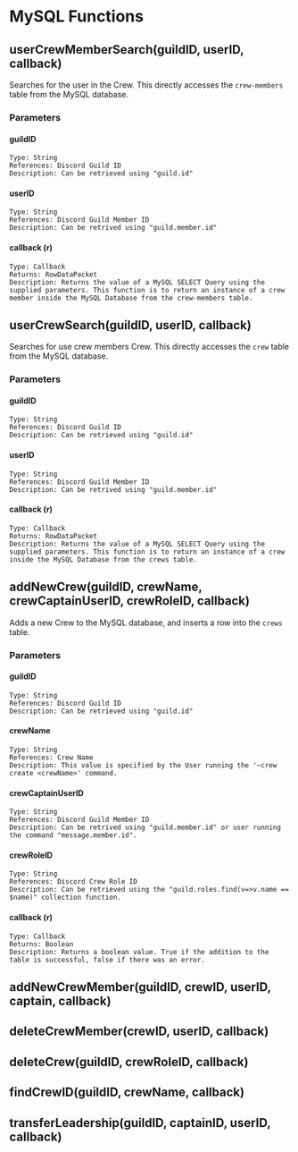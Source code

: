 # MySQL Functions

## userCrewMemberSearch(guildID, userID, callback)

Searches for the user in the Crew. This directly accesses the `crew-members` table from the MySQL database.

### Parameters

#### guildID
	Type: String
	References: Discord Guild ID
	Description: Can be retrieved using "guild.id"
#### userID
	Type: String
	References: Discord Guild Member ID
	Description: Can be retrived using "guild.member.id"
#### callback (r)
	Type: Callback
	Returns: RowDataPacket
	Description: Returns the value of a MySQL SELECT Query using the supplied parameters. This function is to return an instance of a crew member inside the MySQL Database from the crew-members table.

## userCrewSearch(guildID, userID, callback)

Searches for use crew members Crew. This directly accesses the `crew` table from the MySQL database.

### Parameters

#### guildID
	Type: String
	References: Discord Guild ID
	Description: Can be retrieved using "guild.id"
#### userID
	Type: String
	References: Discord Guild Member ID
	Description: Can be retrived using "guild.member.id"
#### callback (r)
	Type: Callback
	Returns: RowDataPacket
	Description: Returns the value of a MySQL SELECT Query using the supplied parameters. This function is to return an instance of a crew inside the MySQL Database from the crews table.
	
## addNewCrew(guildID, crewName, crewCaptainUserID, crewRoleID, callback)

Adds a new Crew to the MySQL database, and inserts a row into the `crews` table.

### Parameters

#### guildID
	Type: String
	References: Discord Guild ID
	Description: Can be retrieved using "guild.id"
	
#### crewName
	Type: String
	References: Crew Name
	Description: This value is specified by the User running the '~crew create <crewName>' command.
	
#### crewCaptainUserID
	Type: String
	References: Discord Guild Member ID
	Description: Can be retrived using "guild.member.id" or user running the command "message.member.id".
	
#### crewRoleID
	Type: String
	References: Discord Crew Role ID
	Description: Can be retrieved using the "guild.roles.find(v=>v.name == $name)" collection function.
	
#### callback (r)
	Type: Callback
	Returns: Boolean
	Description: Returns a boolean value. True if the addition to the table is successful, false if there was an error.

## addNewCrewMember(guildID, crewID, userID, captain, callback)

## deleteCrewMember(crewID, userID, callback)

## deleteCrew(guildID, crewRoleID, callback)
 
## findCrewID(guildID, crewName, callback)

## transferLeadership(guildID, captainID, userID, callback)